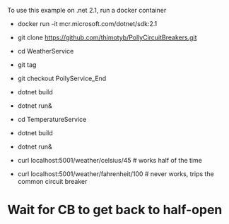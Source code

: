 To use this example on .net 2.1, run a docker container

- docker run -it mcr.microsoft.com/dotnet/sdk:2.1
- git clone https://github.com/thimotyb/PollyCircuitBreakers.git
- cd WeatherService
- git tag
- git checkout PollyService_End
- dotnet build
- dotnet run&
- cd TemperatureService
- dotnet build
- dotnet run&

- curl localhost:5001/weather/celsius/45 # works half of the time
- curl localhost:5001/weather/fahrenheit/100 # never works, trips the common circuit breaker

# Wait for CB to get back to half-open
